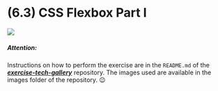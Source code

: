 # (6.3) CSS Flexbox Part I

<img src="https://course.betrybe.com//fundamentals/css-flexbox/css-flexbox-part-1/images/trybe-tech-gallery.jpeg">

<br>

##### Attention: 
Instructions on how to perform the exercise are in the `README.md` of the [_**exercise-tech-gallery**_](https://github.com/tryber/exercise-tech-gallery) repository. The images used are available in the images folder of the repository. 😉
